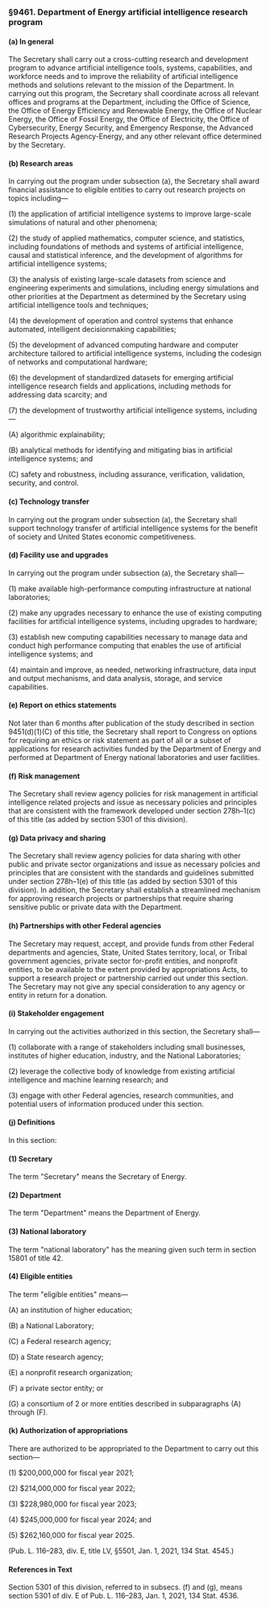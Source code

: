 ### §9461. Department of Energy artificial intelligence research program ###

#### (a) In general ####

The Secretary shall carry out a cross-cutting research and development program to advance artificial intelligence tools, systems, capabilities, and workforce needs and to improve the reliability of artificial intelligence methods and solutions relevant to the mission of the Department. In carrying out this program, the Secretary shall coordinate across all relevant offices and programs at the Department, including the Office of Science, the Office of Energy Efficiency and Renewable Energy, the Office of Nuclear Energy, the Office of Fossil Energy, the Office of Electricity, the Office of Cybersecurity, Energy Security, and Emergency Response, the Advanced Research Projects Agency-Energy, and any other relevant office determined by the Secretary.

#### (b) Research areas ####

In carrying out the program under subsection (a), the Secretary shall award financial assistance to eligible entities to carry out research projects on topics including—

(1) the application of artificial intelligence systems to improve large-scale simulations of natural and other phenomena;

(2) the study of applied mathematics, computer science, and statistics, including foundations of methods and systems of artificial intelligence, causal and statistical inference, and the development of algorithms for artificial intelligence systems;

(3) the analysis of existing large-scale datasets from science and engineering experiments and simulations, including energy simulations and other priorities at the Department as determined by the Secretary using artificial intelligence tools and techniques;

(4) the development of operation and control systems that enhance automated, intelligent decisionmaking capabilities;

(5) the development of advanced computing hardware and computer architecture tailored to artificial intelligence systems, including the codesign of networks and computational hardware;

(6) the development of standardized datasets for emerging artificial intelligence research fields and applications, including methods for addressing data scarcity; and

(7) the development of trustworthy artificial intelligence systems, including—

(A) algorithmic explainability;

(B) analytical methods for identifying and mitigating bias in artificial intelligence systems; and

(C) safety and robustness, including assurance, verification, validation, security, and control.

#### (c) Technology transfer ####

In carrying out the program under subsection (a), the Secretary shall support technology transfer of artificial intelligence systems for the benefit of society and United States economic competitiveness.

#### (d) Facility use and upgrades ####

In carrying out the program under subsection (a), the Secretary shall—

(1) make available high-performance computing infrastructure at national laboratories;

(2) make any upgrades necessary to enhance the use of existing computing facilities for artificial intelligence systems, including upgrades to hardware;

(3) establish new computing capabilities necessary to manage data and conduct high performance computing that enables the use of artificial intelligence systems; and

(4) maintain and improve, as needed, networking infrastructure, data input and output mechanisms, and data analysis, storage, and service capabilities.

#### (e) Report on ethics statements ####

Not later than 6 months after publication of the study described in section 9451(d)(1)(C) of this title, the Secretary shall report to Congress on options for requiring an ethics or risk statement as part of all or a subset of applications for research activities funded by the Department of Energy and performed at Department of Energy national laboratories and user facilities.

#### (f) Risk management ####

The Secretary shall review agency policies for risk management in artificial intelligence related projects and issue as necessary policies and principles that are consistent with the framework developed under section 278h–1(c) of this title (as added by section 5301 of this division).

#### (g) Data privacy and sharing ####

The Secretary shall review agency policies for data sharing with other public and private sector organizations and issue as necessary policies and principles that are consistent with the standards and guidelines submitted under section 278h–1(e) of this title (as added by section 5301 of this division). In addition, the Secretary shall establish a streamlined mechanism for approving research projects or partnerships that require sharing sensitive public or private data with the Department.

#### (h) Partnerships with other Federal agencies ####

The Secretary may request, accept, and provide funds from other Federal departments and agencies, State, United States territory, local, or Tribal government agencies, private sector for-profit entities, and nonprofit entities, to be available to the extent provided by appropriations Acts, to support a research project or partnership carried out under this section. The Secretary may not give any special consideration to any agency or entity in return for a donation.

#### (i) Stakeholder engagement ####

In carrying out the activities authorized in this section, the Secretary shall—

(1) collaborate with a range of stakeholders including small businesses, institutes of higher education, industry, and the National Laboratories;

(2) leverage the collective body of knowledge from existing artificial intelligence and machine learning research; and

(3) engage with other Federal agencies, research communities, and potential users of information produced under this section.

#### (j) Definitions ####

In this section:

#### (1) Secretary ####

The term "Secretary" means the Secretary of Energy.

#### (2) Department ####

The term "Department" means the Department of Energy.

#### (3) National laboratory ####

The term "national laboratory" has the meaning given such term in section 15801 of title 42.

#### (4) Eligible entities ####

The term "eligible entities" means—

(A) an institution of higher education;

(B) a National Laboratory;

(C) a Federal research agency;

(D) a State research agency;

(E) a nonprofit research organization;

(F) a private sector entity; or

(G) a consortium of 2 or more entities described in subparagraphs (A) through (F).

#### (k) Authorization of appropriations ####

There are authorized to be appropriated to the Department to carry out this section—

(1) $200,000,000 for fiscal year 2021;

(2) $214,000,000 for fiscal year 2022;

(3) $228,980,000 for fiscal year 2023;

(4) $245,000,000 for fiscal year 2024; and

(5) $262,160,000 for fiscal year 2025.

(Pub. L. 116–283, div. E, title LV, §5501, Jan. 1, 2021, 134 Stat. 4545.)

#### References in Text ####

Section 5301 of this division, referred to in subsecs. (f) and (g), means section 5301 of div. E of Pub. L. 116–283, Jan. 1, 2021, 134 Stat. 4536.
